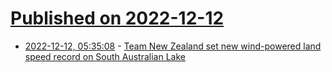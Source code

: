# [Published on 2022-12-12](index.md)

* [2022-12-12, 05:35:08](https://news.ycombinator.com/item?id=33951259) - [Team New Zealand set new wind-powered land speed record on South Australian Lake](https://www.abc.net.au/news/2022-12-12/new-wind-powered-land-speed-record-set-on-lake-gairdner/101761048)
